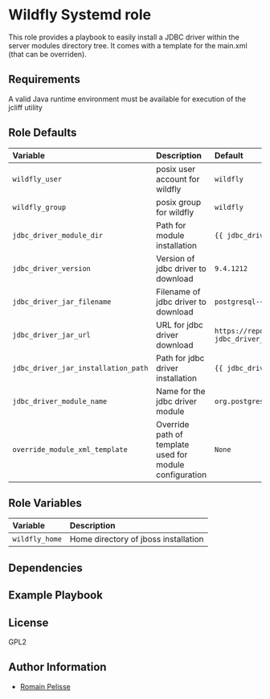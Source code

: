 Wildfly Systemd role
====================

This role provides a playbook to easily install a JDBC driver within
the server modules directory tree. It comes with a template for the main.xml
(that can be overriden).

Requirements
------------

A valid Java runtime environment must be available for execution of the jcliff utility

<!--start argument_specs-->
Role Defaults
-------------

| Variable | Description | Default |
|:---------|:------------|:--------|
|`wildfly_user`| posix user account for wildfly | `wildfly` |
|`wildfly_group`| posix group for wildfly | `wildfly` |
|`jdbc_driver_module_dir`| Path for module installation | `{{ jdbc_driver_jboss_home }}/modules/org/postgresql/main"` |
|`jdbc_driver_version`| Version of jdbc driver to download | `9.4.1212` |
|`jdbc_driver_jar_filename`| Filename of jdbc driver to download | `postgresql-{{ jdbc_driver_version }}.jar` |
|`jdbc_driver_jar_url`| URL for jdbc driver download | `https://repo.maven.apache.org/maven2/org/postgresql/postgresql/{{ jdbc_driver_version }}/postgresql-{{ jdbc_driver_version }}.jar` |
|`jdbc_driver_jar_installation_path`| Path for jdbc driver installation | `{{ jdbc_driver_module_dir }}/{{ jdbc_driver_jar_filename }}` |
|`jdbc_driver_module_name`| Name for the jdbc driver module | `org.postgresql` |
|`override_module_xml_template`| Override path of template used for module configuration | `None` |

Role Variables
--------------

| Variable | Description |
|:---------|:------------|
|`wildfly_home`| Home directory of jboss installation |
<!--end argument_specs-->

Dependencies
------------


Example Playbook
----------------

License
-------

GPL2

Author Information
------------------

* [Romain Pelisse](https://github.com/rpelisse)
